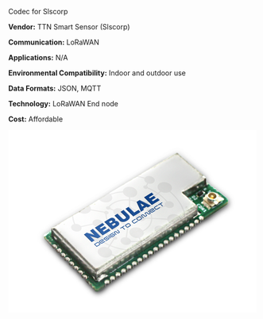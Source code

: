 Codec for Slscorp

**Vendor:** TTN Smart Sensor (Slscorp)

**Communication:** LoRaWAN

**Applications:** N/A

**Environmental Compatibility:** Indoor and outdoor use

**Data Formats:** JSON, MQTT

**Technology:** LoRaWAN End node

**Cost:** Affordable

![Sensor Image](https://raw.githubusercontent.com/TheThingsNetwork/lorawan-devices/master/vendor/slscorp/nln500a-main.png)
